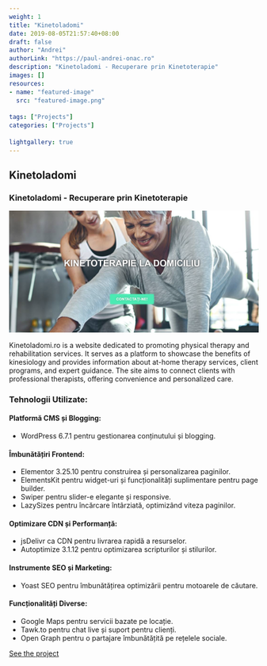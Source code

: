 ```yaml
---
weight: 1
title: "Kinetoladomi"
date: 2019-08-05T21:57:40+08:00
draft: false
author: "Andrei"
authorLink: "https://paul-andrei-onac.ro"
description: "Kinetoladomi - Recuperare prin Kinetoterapie"
images: []
resources:
- name: "featured-image"
  src: "featured-image.png"

tags: ["Projects"]
categories: ["Projects"]

lightgallery: true
---
```


## Kinetoladomi

### Kinetoladomi - Recuperare prin Kinetoterapie

![Kinetoladomi](./image.png)

Kinetoladomi.ro is a website dedicated to promoting physical therapy and rehabilitation services. It serves as a platform to showcase the benefits of kinesiology and provides information about at-home therapy services, client programs, and expert guidance. The site aims to connect clients with professional therapists, offering convenience and personalized care.

### Tehnologii Utilizate:

#### Platformă CMS și Blogging:

- WordPress 6.7.1 pentru gestionarea conținutului și blogging.

#### Îmbunătățiri Frontend:

- Elementor 3.25.10 pentru construirea și personalizarea paginilor.
- ElementsKit pentru widget-uri și funcționalități suplimentare pentru page builder.
- Swiper pentru slider-e elegante și responsive.
- LazySizes pentru încărcare întârziată, optimizând viteza paginilor.

#### Optimizare CDN și Performanță:

- jsDelivr ca CDN pentru livrarea rapidă a resurselor.
- Autoptimize 3.1.12 pentru optimizarea scripturilor și stilurilor.

#### Instrumente SEO și Marketing:

- Yoast SEO pentru îmbunătățirea optimizării pentru motoarele de căutare.

#### Funcționalități Diverse:

- Google Maps pentru servicii bazate pe locație.
- Tawk.to pentru chat live și suport pentru clienți.
- Open Graph pentru o partajare îmbunătățită pe rețelele sociale.

[See the project](https://kinetoladomi.ro/)
